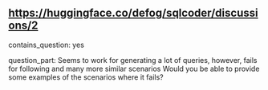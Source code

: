 ## https://huggingface.co/defog/sqlcoder/discussions/2

contains_question: yes

question_part: Seems to work for generating a lot of queries, however, fails for following and many more similar scenarios Would you be able to provide some examples of the scenarios where it fails?